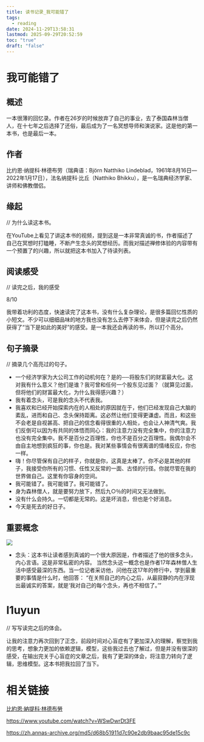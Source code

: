```yaml
---
title: 读书记录_我可能错了
tags:
  - reading
date: 2024-11-29T13:58:31
lastmod: 2025-09-29T20:52:59
toc: "true"
draft: "false"
---
```

# 我可能错了

## 概述
一本很薄的回忆录。作者在26岁的时候放弃了自己的事业，去了泰国森林当僧人，在十七年之后选择了还俗，最后成为了一名冥想导师和演说家。这是他的第一本书，也是最后一本。
## 作者
比约恩·纳提科·林德布劳（瑞典语：Björn Natthiko Lindeblad，1961年8月16日—2022年1月17日），法名纳提科·比丘（Natthiko Bhikku），是一名瑞典经济学家、讲师和佛教僧侣。
## 缘起
// 为什么读这本书。

在YouTube上看见了讲这本书的视频，提到这是一本非常真诚的书，作者描述了自己在冥想时打瞌睡，不断产生念头的冥想经历。而我对描述禅修体验的内容带有一个预置了的兴趣，所以就把这本书加入了待读列表。

## 阅读感受
// 读完之后，我的感受

8/10

我带着功利的态度，快速读完了这本书，没有什么复杂理论，是很多篇回忆性质的小短文。不少可以细细品味的地方我也没有怎么去停下来体会，但是读完之后仍然获得了“当下是如此的美好”的感受。是一本我还会再读的书，所以打个高分。

## 句子摘录
// 摘录几个高亮过的句子。

- 一个经济学家为大公司工作的动机何在？是的──将股东们的财富最大化。这对我有什么意义？他们是谁？我可曾和任何一个股东见过面？（就算见过面，但将他们的财富最大化，为什么我得感兴趣？）
- 我有着念头，可是我的念头不代表我。
- 我喜欢和已经开始探索内在的人相处的原因就在于，他们已经发现自己大脑的紊乱，进而和自己、念头保持距离。这必然让他们变得更谦虚。而且，和这些不会老是自视甚高、把自己的信念看得很重的人相处，也会让人神清气爽。我们反倒可以因为有共同的体悟而同心：我的注意力没有完全集中，你的注意力也没有完全集中。我不是百分之百理性，你也不是百分之百理性。我偶尔会不由自主地想到疯狂的事，你也是。我对某些事情会有很离谱的情绪反应，你也一样。
- 嗨！你尽管保有自己的样子，你就是你，这真是太棒了。你不必是其他的样子，我接受你所有的习惯、任性又反常的一面、古怪的行径。你就尽管在我的世界做自己。这里有你容身的空间。
- 我可能错了。我可能错了。我可能错了。
- 身为森林僧人，就是要努力放下，然后九○％的时间又无法做到。
- 没有什么会持久。一切都是无常的。这是坏消息，但也是个好消息。
- 今天是死去的好日子。


## 重要概念

![](https://img.l1uyun.one/读书记录_我可能错了_image_1.png)

- 念头：这本书让读者感到真诚的一个很大原因是，作者描述了他的很多念头，内心言语。这是非常私密的内容。
  当然念头这一概念也是作者17年森林僧人生活中感受最深的东西。当一位记者采访他，问他在这17年的修行中，学到最重要的事情是什么时，他回答：  “在关照自己的内心之后，从最寂静的内在浮现出最诚实的答案，就是‘我对自己的每个念头，再也不相信了。’”



# l1uyun
// 写写读完之后的体会。

让我的注意力再次回到了正念，前段时间对心盲症有了更加深入的理解，察觉到我的思考，想象力更加的依赖逻辑，模型，这些我过去也了解过，但是并没有很深的感受，在输出完关于心盲症的文章之后，我有了更深的体会，将注意力转向了逻辑，思维模型。这本书把我拉回了当下。


# 相关链接

[比約恩·納提科·林德布勞](https://zh.wikipedia.org/wiki/比約恩·納提科·林德布勞)

https://www.youtube.com/watch?v=WSwDwrDt3FE

https://zh.annas-archive.org/md5/d68b51911d7c90e2db9baac95de15c9c